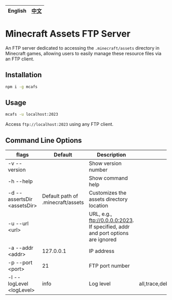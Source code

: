 | English | [中文](README.zh.md) |
| ------- | -------------------- |

# Minecraft Assets FTP Server

An FTP server dedicated to accessing the `.minecraft/assets` directory in Minecraft games, allowing users to easily manage these resource files via an FTP client.

## Installation

```sh
npm i -g mcafs
```

## Usage

```sh
mcafs -u localhost:2023
```

Access `ftp://localhost:2023` using any FTP client.

## Command Line Options

| flags                        | Default                           | Description                                                                    | Options                                        |
| ---------------------------- | --------------------------------- | ------------------------------------------------------------------------------ | ---------------------------------------------- |
| -v --version                 |                                   | Show version number                                                            |                                                |
| -h --help                    |                                   | Show command help                                                              |                                                |
| -d --assertsDir \<assetsDir> | Default path of .minecraft/assets | Customizes the assets directory location                                       |                                                |
| -u --url \<url>              |                                   | URL, e.g., ftp://0.0.0.0:2023. If specified, addr and port options are ignored |                                                |
| -a --addr \<addr>            | 127.0.0.1                         | IP address                                                                     |                                                |
| -p --port \<port>            | 21                                | FTP port number                                                                |                                                |
| -l --logLevel \<logLevel>    | info                              | Log level                                                                      | all,trace,debug,info,warn,error,fatal,mark,off |
